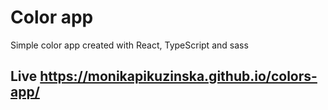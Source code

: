 # Color app

Simple color app created with React, TypeScript and sass

## Live https://monikapikuzinska.github.io/colors-app/
